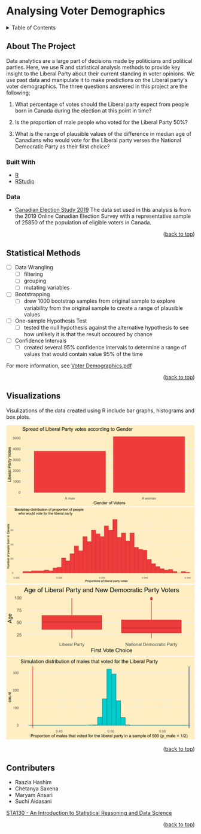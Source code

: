 # Analysing Voter Demographics

<div id="top"></div>


<!-- TABLE OF CONTENTS -->
<details>
  <summary>Table of Contents</summary>
  <ol>
    <li>
      <a href="#about-the-project">About The Project</a>
      <ul>
        <li><a href="#built-with">Built With</a></li>
        <li><a href="#data">Data</a></li>
      </ul>
    </li>
    <li><a href="#statistical-methods">Statistical Methods</a></li>
    <li><a href="#visualizations">Visualizations</a></li>
    <li><a href="#contributers">Contributers</a></li>
  </ol>
</details>


<!-- ABOUT THE PROJECT -->
## About The Project
Data analytics are a large part of decisions made by politicians and political parties. Here, we use R and statistical analysis methods to provide key insight to the Liberal Party about their current standing in voter opinions. We use past data and manipulate it to make predictions on the Liberal party's voter demographics. The three questions answered in this project are the following;

1. What percentage of votes should the Liberal party expect from people born in Canada during the election at this point in time?

2. Is the proportion of male people who voted for the Liberal Party 50%?

3. What is the range of plausible values of the difference in median age of Canadians who would vote for the Liberal party verses the National Democratic Party as their first choice?


### Built With

* [R](https://www.r-project.org/)
* [RStudio](https://www.rstudio.com/)

### Data
* [Canadian Election Study 2019](http://www.ces-eec.ca/)
The data set used in this analysis is from the 2019 Online Canadian Election Survey with a representative sample of 25850 of the population of eligible voters in Canada. 

<p align="right">(<a href="#top">back to top</a>)</p>


<!-- Statistical Techniques -->
## Statistical Methods

- [ ] Data Wrangling
    - [ ] filtering
    - [ ] grouping
    - [ ] mutating variables
- [ ] Bootstrapping
    - [ ] drew 1000 bootstrap samples from original sample to explore variability from the original sample to create a range of plausible values
- [ ] One-sample Hypothesis Test
    - [ ] tested the null hypothesis against the alternative hypothesis to see how unlikely it is that the result occoured by chance
- [ ] Confidence Intervals
    - [ ] created several 95% confidence intervals to determine a range of values that would contain value 95% of the time

For more information, see [Voter Demographics.pdf](https://github.com/hashimr1/Analysing-Voter-Demographics/blob/main/Voter%20Demographics.pdf)

<p align="right">(<a href="#top">back to top</a>)</p>

## Visualizations
Visulizations of the data created using R include bar graphs, histograms and box plots. 

![Plot](Images/barplot.PNG)
![Plot](Images/bootstraping.PNG)
![Plot](Images/boxplots.PNG)
![Plot](Images/simulation.PNG)

<p align="right">(<a href="#top">back to top</a>)</p>

<!-- CONTRIBUTERS -->
## Contributers

- Raazia Hashim
- Chetanya Saxena
- Maryam Ansari
- Suchi Aidasani

[STA130 - An Introduction to Statistical Reasoning and Data Science](https://artsci.calendar.utoronto.ca/course/sta130h1)

<p align="right">(<a href="#top">back to top</a>)</p>

